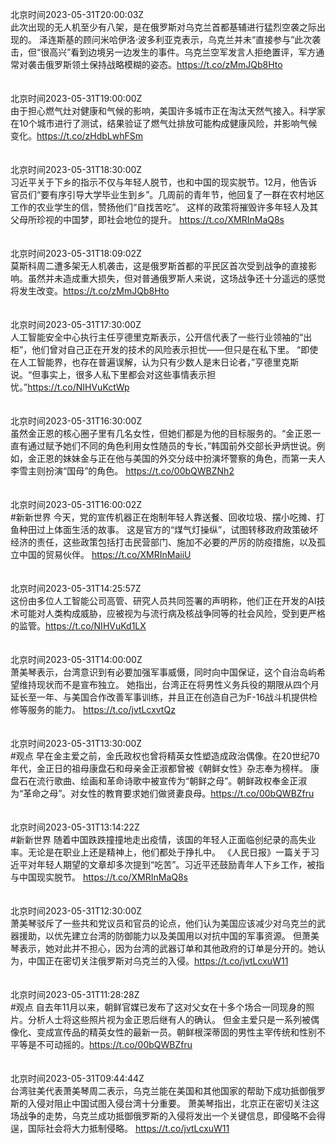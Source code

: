 北京时间2023-05-31T20:00:03Z<br>此次出现的无人机至少有八架，是在俄罗斯对乌克兰首都基辅进行猛烈空袭之际出现的。
泽连斯基的顾问米哈伊洛·波多利亚克表示，乌克兰并未“直接参与”此次袭击，但“很高兴”看到边境另一边发生的事件。乌克兰空军发言人拒绝置评，军方通常对袭击俄罗斯领土保持战略模糊的姿态。https://t.co/zMmJQb8Hto<br><br><br>北京时间2023-05-31T19:00:00Z<br>由于担心燃气灶对健康和气候的影响，美国许多城市正在淘汰天然气接入。科学家在10个城市进行了测试，结果验证了燃气灶排放可能构成健康风险，并影响气候变化。https://t.co/zHdbLwhFSm<br><br><br>北京时间2023-05-31T18:30:00Z<br>习近平关于下乡的指示不仅与年轻人脱节，也和中国的现实脱节。12月，他告诉官员们“要有序引导大学毕业生到乡”。几周前的青年节，他回复了一群在农村地区工作的农业学生的信，赞扬他们“自找苦吃”。
这样的政策将摧毁许多年轻人及其父母所珍视的中国梦，即社会地位的提升。 https://t.co/XMRInMaQ8s<br><br><br>北京时间2023-05-31T18:09:02Z<br>莫斯科周二遭多架无人机袭击，这是俄罗斯首都的平民区首次受到战争的直接影响。虽然并未造成重大损失，但对普通俄罗斯人来说，这场战争还十分遥远的感觉将发生改变。https://t.co/zMmJQb8Hto<br><br><br>北京时间2023-05-31T17:30:00Z<br>人工智能安全中心执行主任亨德里克斯表示，公开信代表了一些行业领袖的“出柜”，他们曾对自己正在开发的技术的风险表示担忧——但只是在私下里。
“即使在人工智能界，也存在普遍误解，认为只有少数人是末日论者，”亨德里克斯说。“但事实上，很多人私下里都会对这些事情表示担忧。”https://t.co/NIHVuKctWp<br><br><br>北京时间2023-05-31T16:30:00Z<br>虽然金正恩的核心圈子里有几名女性，但她们都是为他的目标服务的。“金正恩一直有通过赋予她们不同的角色利用女性随员的专长，”韩国前外交部长尹炳世说。例如，金正恩的妹妹金与正在他与美国的外交分歧中扮演坏警察的角色，而第一夫人李雪主则扮演“国母”的角色。 https://t.co/00bQWBZNh2<br><br><br>北京时间2023-05-31T16:00:02Z<br>#新新世界 今天，党的宣传机器正在炮制年轻人靠送餐、回收垃圾、摆小吃摊、打鱼种田过上体面生活的故事。
这是官方的“煤气灯操纵”，试图转移政府政策破坏经济的责任，这些政策包括打击民营部门、施加不必要的严厉的防疫措施，以及孤立中国的贸易伙伴。 https://t.co/XMRInMaiiU<br><br><br>北京时间2023-05-31T14:25:57Z<br>这份由多位人工智能公司高管、研究人员共同签署的声明称，他们正在开发的AI技术可能对人类构成威胁，应被视为与流行病及核战争同等的社会风险，受到更严格的监管。https://t.co/NIHVuKd1LX<br><br><br>北京时间2023-05-31T14:00:00Z<br>萧美琴表示，台湾意识到有必要加强军事威慑，同时向中国保证，这个自治岛屿希望维持现状而不是宣布独立。
她指出，台湾正在将男性义务兵役的期限从四个月延长至一年、与美国合作改善军事训练，并且正在创造自己为F-16战斗机提供检修等服务的能力。 https://t.co/jvtLcxvtQz<br><br><br>北京时间2023-05-31T13:30:00Z<br>#观点 早在金主爱之前，金氏政权也曾将精英女性塑造成政治偶像。在20世纪70年代，金正日的祖母康盘石和母亲金正淑都曾被《朝鲜女性》杂志奉为榜样。
康盘石在流行歌曲、绘画和革命诗歌中被宣传为“朝鲜之母”。朝鲜政权奉金正淑为“革命之母”。对女性的教育要求她们做贤妻良母。https://t.co/00bQWBZfru<br><br><br>北京时间2023-05-31T13:14:22Z<br>#新新世界 随着中国跌跌撞撞地走出疫情，该国的年轻人正面临创纪录的高失业率。无论是在职业上还是精神上，他们都处于挣扎中。
《人民日报》一篇关于习近平对年轻人期望的文章却多次提到“吃苦”。习近平还鼓励青年人下乡工作，被指与中国现实脱节。
https://t.co/XMRInMaQ8s<br><br><br>北京时间2023-05-31T12:30:00Z<br>萧美琴驳斥了一些共和党议员和官员的论点，他们认为美国应该减少对乌克兰的武器援助，以优先建立台湾的防御能力以及美国用以对抗中国的军事资源。
但萧美琴表示，她对此并不担心，因为台湾的武器订单和其他政府的订单是分开的。她认为，中国正在密切关注俄罗斯对乌克兰的入侵。https://t.co/jvtLcxuW11<br><br><br>北京时间2023-05-31T11:28:28Z<br>#观点 自去年11月以来，朝鲜官媒已发布了这对父女在十多个场合一同现身的照片。分析人士将这些照片视为金正恩后继有人的确认。
但金主爱只是一系列被偶像化、变成宣传品的精英女性的最新一员。朝鲜根深蒂固的男性主宰传统和性别不平等是不可动摇的。https://t.co/00bQWBZfru<br><br><br>北京时间2023-05-31T09:44:44Z<br>台湾驻美代表萧美琴周二表示，乌克兰能在美国和其他国家的帮助下成功抵御俄罗斯的入侵对阻止中国试图入侵台湾十分重要。
萧美琴指出，北京正在密切关注这场战争的走势，乌克兰成功抵御俄罗斯的入侵将发出一个关键信息，即侵略不会得逞，国际社会将大力抵制侵略。
https://t.co/jvtLcxuW11<br><br><br>